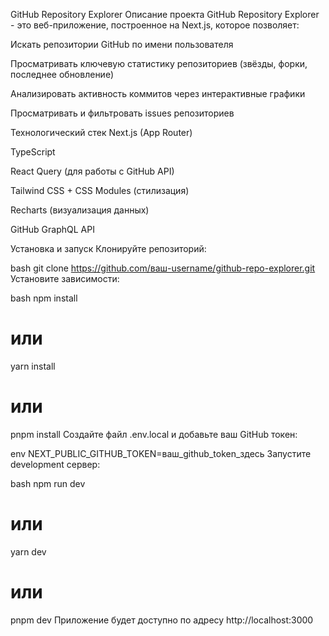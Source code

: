 GitHub Repository Explorer
Описание проекта
GitHub Repository Explorer - это веб-приложение, построенное на Next.js, которое позволяет:

Искать репозитории GitHub по имени пользователя

Просматривать ключевую статистику репозиториев (звёзды, форки, последнее обновление)

Анализировать активность коммитов через интерактивные графики

Просматривать и фильтровать issues репозиториев

Технологический стек
Next.js (App Router)

TypeScript

React Query (для работы с GitHub API)

Tailwind CSS + CSS Modules (стилизация)

Recharts (визуализация данных)

GitHub GraphQL API

Установка и запуск
Клонируйте репозиторий:

bash
git clone https://github.com/ваш-username/github-repo-explorer.git
Установите зависимости:

bash
npm install
# или
yarn install
# или
pnpm install
Создайте файл .env.local и добавьте ваш GitHub токен:

env
NEXT_PUBLIC_GITHUB_TOKEN=ваш_github_token_здесь
Запустите development сервер:

bash
npm run dev
# или
yarn dev
# или
pnpm dev
Приложение будет доступно по адресу http://localhost:3000

